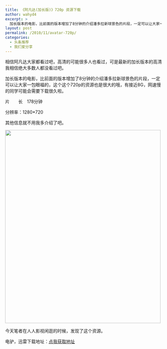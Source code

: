 ```yaml
---
title: 《阿凡达(加长版)》720p 资源下载
author: wahyd4
excerpt: >
  加长版本的电影，比前面的版本增加了8分钟的介绍潘多拉新球景色的片段，一定可以让大家一包眼福的，这个这个720p的资源也是很大的哦，有接近8G，网速慢的同学可能会需要下载很久啦。
layout: post
permalink: /2010/11/avatar-720p/
categories:
  - 头条推荐
  - 我们爱分享
---
```

相信阿凡达大家都看过吧，高清的可能很多人也看过，可是最新的加长版本的高清我相信绝大多数人都没看过吧。

加长版本的电影，比前面的版本增加了8分钟的介绍潘多拉新球景色的片段，一定可以让大家一包眼福的，这个这个720p的资源也是很大的哦，有接近8G，网速慢的同学可能会需要下载很久啦。

片　　长　178分钟

分辨率：1280*720

其他信息就不用我多介绍了吧。

[<img class="aligncenter size-full wp-image-813" title="11-12-6_conew1" src="/images/2010/11/11-12-6_conew1.jpg" alt="" width="500" height="621" />][1]

今天笔者在人人影视闲逛的时候，发现了这个资源。

电驴，迅雷下载地址：<a href="ed2k://|file|[阿凡达].Avatar.2009.EXTENDED.720p.BluRay.x264-BestHD.mkv|8521132995|b95c7f1f6406c6cfe2f9fefaa78b42da|h=csbyuxrq3dy76lqpzbuvw5dd6gojb2fu|/ " target="_blank">点我获取地址</a>

 [1]: /images/2010/11/11-12-6_conew1.jpg